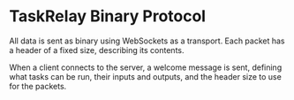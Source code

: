 # TaskRelay Binary Protocol

All data is sent as binary using WebSockets as a transport. Each packet has a header of a fixed size, describing its contents.

When a client connects to the server, a welcome message is sent, defining what tasks can be run, their inputs and outputs, and the header size to use for the packets.
